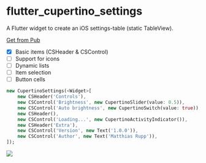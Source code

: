 # flutter_cupertino_settings

A Flutter widget to create an iOS settings-table (static TableView).

[Get from Pub](https://pub.dartlang.org/packages/flutter_cupertino_settings#-installing-tab-)

- [x] Basic items (CSHeader & CSControl)
- [ ] Support for icons
- [ ] Dynamic lists
- [ ] Item selection
- [ ] Button cells

```dart
new CupertinoSettings(<Widget>[
    new CSHeader('Controls'),
    new CSControl('Brightness', new CupertinoSlider(value: 0.5)),
    new CSControl('Auto brightness', new CupertinoSwitch(value: true)),
    new CSHeader(),
    new CSControl('Loading...', new CupertinoActivityIndicator()),
    new CSHeader('Extra'),
    new CSControl('Version', new Text('1.0.0')),
    new CSControl('Author', new Text('Matthias Rupp')),
]);
```

![](http://abload.de/img/screenshotaprlf.png)